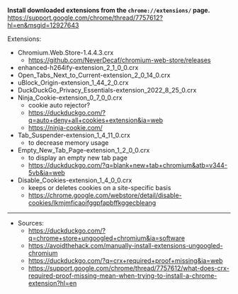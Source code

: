 **Install downloaded extensions from the `chrome://extensions/` page.**  
https://support.google.com/chrome/thread/7757612?hl=en&msgid=12927643 

Extensions:

- Chromium.Web.Store-1.4.4.3.crx
    - https://github.com/NeverDecaf/chromium-web-store/releases
- enhanced-h264ify-extension_2_1_0_0.crx
- Open_Tabs_Next_to_Current-extension_2_0_14_0.crx
- uBlock_Origin-extension_1_44_2_0.crx
- DuckDuckGo_Privacy_Essentials-extension_2022_8_25_0.crx
- Ninja_Cookie-extension_0_7_0_0.crx
    - cookie auto rejector?
    - https://duckduckgo.com/?q=auto+deny+all+cookies+extension&ia=web
    - https://ninja-cookie.com/
- Tab_Suspender-extension_1_4_11_0.crx
    - to decrease memory usage
- Empty_New_Tab_Page-extension_1_2_0_0.crx
    - to display an empty new tab page
    - https://duckduckgo.com/?q=blank+new+tab+chromium&atb=v344-5vb&ia=web
- Disable_Cookies-extension_1_4_0_0.crx
    - keeps or deletes cookies on a site-specific basis
    - https://chrome.google.com/webstore/detail/disable-cookies/lkmjmficaoifggpfapbffkggecbleang

---

- Sources:
    - https://duckduckgo.com/?q=chrome+store+ungoogled+chromium&ia=software
    - https://avoidthehack.com/manually-install-extensions-ungoogled-chromium
    - https://duckduckgo.com/?q=crx+required+proof+missing&ia=web
    - https://support.google.com/chrome/thread/7757612/what-does-crx-required-proof-missing-mean-when-trying-to-install-a-chrome-extension?hl=en
